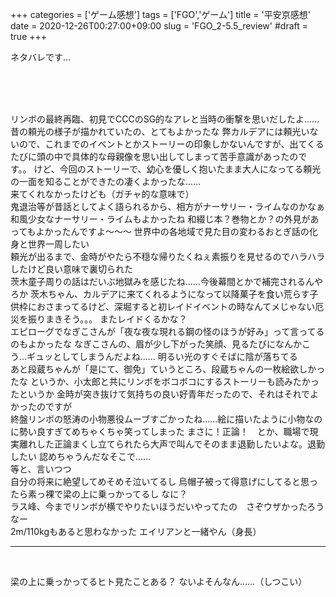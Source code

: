 +++
categories = ['ゲーム感想']
tags = ['FGO','ゲーム']
title = '平安京感想'
date = 2020-12-26T00:27:00+09:00
slug = 'FGO_2-5.5_review'
#draft = true
+++

ネタバレです…
<!--more-->
<br>
<br>
<br>

リンボの最終再臨、初見でCCCのSG的なアレと当時の衝撃を思いだしたよ……
<br>
昔の頼光の様子が描かれていたの、とてもよかったな
弊カルデアには頼光いないので、これまでのイベントとかストーリーの印象しかないんですが、出てくるたびに頭の中で具体的な母親像を思い出してしまって苦手意識があったのです。。
けど、今回のストーリーで、幼心を優しく抱いたまま大人になってる頼光の一面を知ることができたの凄くよかったな……
<br>
来てくれなかったけども（ガチャ的な意味で）
<br>
鬼退治等が昔話としてよく語られるから、相方がナーサリー・ライムなのかなぁ
和風少女なナーサリー・ライムもよかったね
和綴じ本？巻物とか？の外見があってもよかったんですよ〜〜〜
世界中の各地域で見た目の変わるおとぎ話の化身と世界一周したい
<br>
頼光が出るまで、金時がやたら不穏な帰りたくねぇ素振りを見せるのでハラハラしたけど良い意味で裏切られた
<br>
茨木童子周りの話はだいぶ地獄みを感じたね……今後幕間とかで補完されるんやろか
茨木ちゃん、カルデアに来てくれるようになって以降菓子を食い荒らす子供枠におさまってるけど、深堀すると初レイドイベントの時なんてメじゃない厄災を振りまきそう。。。
またレイドくるかな？
<br>
エピローグでなぎこさんが「夜な夜な現れる鋼の怪のほうが好み」って言ってるのもよかったな
なぎこさんの、眉が少し下がった笑顔、見るたびになんかこう…ギュッとしてしまうんだよね……
明るい光のすぐそばに陰が落ちてる
<br>
あと段蔵ちゃんが「是にて、御免」ていうところ、段蔵ちゃんの一枚絵欲しかったな
というか、小太郎と共にリンボをボコボコにするストーリーも読みたかったというか
金時が突き抜けて気持ちの良い好青年だったので、それはそれでよかったのですが
<br>
終盤リンボの怒涛の小物悪役ムーブすごかったね……絵に描いたように小物なのに勢い良すぎてめちゃくちゃ笑ってしまった
まさに！正論！　とか、職場で現実離れした正論まくし立てられたら大声で叫んでそのまま退勤したいよな。退勤したい
認めちゃうんだなそこで……
<br>
等と、言いつつ
<br>
自分の将来に絶望してめそめそ泣いてるし
烏帽子被って得意げにしてると思ったら素っ裸で梁の上に乗っかってるし
なに？
<br>
ラス峰、今までリンボが横でやりたいほうだいやってたの　さぞウザかったろうなー
<br>
2m/110kgもあると思わなかった
エイリアンと一緒やん（身長）
<br>

***

<br>

梁の上に乗っかってるヒト見たことある？
ないよそんなん……（しつこい）
<br>